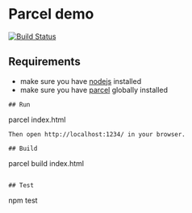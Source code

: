 # Parcel demo

[![Build Status](https://travis-ci.org/gerkirill/bouncing-balls.svg?branch=master)](https://travis-ci.org/gerkirill/bouncing-balls)

## Requirements
- make sure you have [nodejs](https://nodejs.org/) installed
- make sure you have [parcel](https://parceljs.org/) globally installed

```
## Run
```
parcel index.html
```
Then open http://localhost:1234/ in your browser.

## Build
```
parcel build index.html
```

## Test
```
npm test
```
